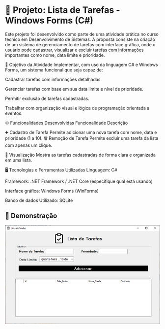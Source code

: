 # 📝 Projeto: Lista de Tarefas - Windows Forms (C#)
Este projeto foi desenvolvido como parte de uma atividade prática no curso técnico em Desenvolvimento de Sistemas. A proposta consiste na criação de um sistema de gerenciamento de tarefas com interface gráfica, onde o usuário pode cadastrar, visualizar e excluir tarefas com informações importantes como nome, data limite e prioridade.

📌 Objetivo da Atividade
Implementar, com uso da linguagem C# e Windows Forms, um sistema funcional que seja capaz de:

Cadastrar tarefas com informações detalhadas.

Gerenciar tarefas com base em sua data limite e nível de prioridade.

Permitir exclusão de tarefas cadastradas.

Trabalhar com organização visual e lógica de programação orientada a eventos.

⚙️ Funcionalidades Desenvolvidas
Funcionalidade	Descrição

➕ Cadastro de Tarefa	Permite adicionar uma nova tarefa com nome, data e prioridade (1 a 10).
🗑️ Remoção de Tarefa	Permite excluir uma tarefa da lista com apenas um clique.

🧾 Visualização	Mostra as tarefas cadastradas de forma clara e organizada em uma lista.

🖥️ Tecnologias e Ferramentas Utilizadas
Linguagem: C#

Framework: .NET Framework / .NET Core (especifique qual está usando)

Interface gráfica: Windows Forms (WinForms)

Banco de dados Utilizado: SQLite

📸 Demonstração
--- 
![Demonstração da lista de tarefas](Imagem/Tarefas.PNG)






